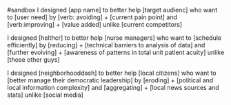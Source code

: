 #sandbox
I designed [app name] 
to better help [target audienc]
who want to [user need]
by [verb: avoiding] + [current pain point]
and [verb:improving] + [value added]
unlike [current competitors]

I designed [helthcr] 
to better help [nurse managers]
who want to [schedule efficiently]
by [reducing] + [technical barriers to analysis of data]
and [further evolving] + [awareness of patterns in total unit patient acuity]
unlike [those other guys]

I designed [neighborhooddash] 
to better help [local citizens]
who want to [better manage their democratic leadership]
by [eroding] + [political and local information complexity]
and [aggregating] + [local news sources and stats]
unlike [social media]

